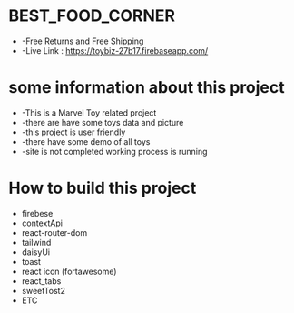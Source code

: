 # BEST_FOOD_CORNER

* -Free Returns and Free Shipping
* -Live Link : https://toybiz-27b17.firebaseapp.com/


 # some information about this project
 * -This is a Marvel Toy related project
 * -there are have some toys data and picture
 * -this project is user friendly
 * -there have some demo of all toys
 * -site is not completed working process is running
 

 # How to build this project
 * firebese
 * contextApi
 * react-router-dom
 * tailwind 
 * daisyUi
 * toast
 * react icon (fortawesome)
 * react_tabs
 * sweetTost2
 * ETC
